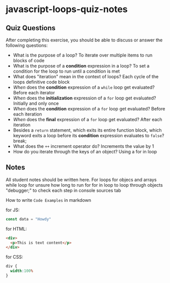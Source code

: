 # javascript-loops-quiz-notes

## Quiz Questions

After completing this exercise, you should be able to discuss or answer the following questions:

- What is the purpose of a loop?
To iterate over multiple items to run blocks of code
- What is the purpose of a **condition** expression in a loop?
To set a condition for the loop to run until a condition is met
- What does "iteration" mean in the context of loops?
Each cycle of the loops definitive code block
- _When_ does the **condition** expression of a `while` loop get evaluated?
Before each iterator
- _When_ does the **initialization** expression of a `for` loop get evaluated?
Initially and only once
- _When_ does the **condition** expression of a `for` loop get evaluated?
Before each iteration
- _When_ does the **final** expression of a `for` loop get evaluated?
After each iteration
- Besides a `return` statement, which exits its entire function block, which keyword exits a loop before its **condition** expression evaluates to `false`?
break;
- What does the `++` increment operator do?
Increments the value by 1
- How do you iterate through the keys of an object?
Using a for in loop

## Notes

All student notes should be written here.
For loops for objecs and arrays
while loop for unsure how long to run for
for in loop to loop through objects
"debugger;" to check each step in console sources tab

How to write `Code Examples` in markdown

for JS:
```javascript
const data = "Howdy"
```

for HTML:
```html
<div>
  <p>This is text content</p>
</div>
```

for CSS:
```css
div {
  width:100%
}
```
